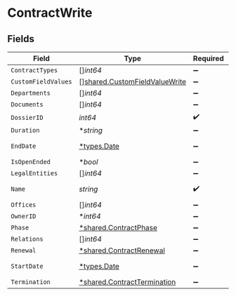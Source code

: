 # ContractWrite


## Fields

| Field                                                                          | Type                                                                           | Required                                                                       | Description                                                                    | Example                                                                        |
| ------------------------------------------------------------------------------ | ------------------------------------------------------------------------------ | ------------------------------------------------------------------------------ | ------------------------------------------------------------------------------ | ------------------------------------------------------------------------------ |
| `ContractTypes`                                                                | []*int64*                                                                      | :heavy_minus_sign:                                                             | N/A                                                                            | 1,2                                                                            |
| `CustomFieldValues`                                                            | [][shared.CustomFieldValueWrite](../../models/shared/customfieldvaluewrite.md) | :heavy_minus_sign:                                                             | N/A                                                                            |                                                                                |
| `Departments`                                                                  | []*int64*                                                                      | :heavy_minus_sign:                                                             | N/A                                                                            | 1,2                                                                            |
| `Documents`                                                                    | []*int64*                                                                      | :heavy_minus_sign:                                                             | N/A                                                                            | 1                                                                              |
| `DossierID`                                                                    | *int64*                                                                        | :heavy_check_mark:                                                             | N/A                                                                            | 1                                                                              |
| `Duration`                                                                     | **string*                                                                      | :heavy_minus_sign:                                                             | N/A                                                                            | P1Y                                                                            |
| `EndDate`                                                                      | [*types.Date](../../types/date.md)                                             | :heavy_minus_sign:                                                             | N/A                                                                            | 2021-12-31                                                                     |
| `IsOpenEnded`                                                                  | **bool*                                                                        | :heavy_minus_sign:                                                             | N/A                                                                            |                                                                                |
| `LegalEntities`                                                                | []*int64*                                                                      | :heavy_minus_sign:                                                             | N/A                                                                            | 1,2                                                                            |
| `Name`                                                                         | *string*                                                                       | :heavy_check_mark:                                                             | N/A                                                                            | Partnership agreement                                                          |
| `Offices`                                                                      | []*int64*                                                                      | :heavy_minus_sign:                                                             | N/A                                                                            | 1,2                                                                            |
| `OwnerID`                                                                      | **int64*                                                                       | :heavy_minus_sign:                                                             | N/A                                                                            | 1                                                                              |
| `Phase`                                                                        | [*shared.ContractPhase](../../models/shared/contractphase.md)                  | :heavy_minus_sign:                                                             | N/A                                                                            | ongoing                                                                        |
| `Relations`                                                                    | []*int64*                                                                      | :heavy_minus_sign:                                                             | N/A                                                                            | 1,2                                                                            |
| `Renewal`                                                                      | [*shared.ContractRenewal](../../models/shared/contractrenewal.md)              | :heavy_minus_sign:                                                             | N/A                                                                            |                                                                                |
| `StartDate`                                                                    | [*types.Date](../../types/date.md)                                             | :heavy_minus_sign:                                                             | N/A                                                                            | 2021-01-01                                                                     |
| `Termination`                                                                  | [*shared.ContractTermination](../../models/shared/contracttermination.md)      | :heavy_minus_sign:                                                             | N/A                                                                            |                                                                                |